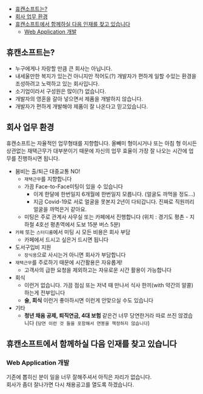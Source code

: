 <!-- TOC -->

- [휴캔소프트는?](#휴캔소프트는)
- [회사 업무 환경](#회사-업무-환경)
- [휴캔소프트에서 함께하실 다음 인재를 찾고 있습니다](#휴캔소프트에서-함께하실-다음-인재를-찾고-있습니다)
  - [Web Application 개발](#web-application-개발)

<!-- /TOC -->

## 휴캔소프트는?

- 누구에게나 자랑할 만큼 큰 회사는 아닙니다.
- 내세울만한 복지가 있는건 아니지만 적어도(?) 개발자가 편하게 일할 수있는 환경을 조성하려고 노력하고 있는 회사입니다.
- 소기업이라서 구성원은 많이(?) 없습니다.
- 개발자의 영혼을 갈아 넣으면서 제품을 개발하지 않습니다.
- 개발자가 편하게 개발해야 제품이 잘 나온다고 믿고있습니다.

## 회사 업무 환경

휴캔소프트는 자율적인 업무형태를 지향합니다. 올빼미 형이시거나 또는 아침 형 이시든 상관없는 재택근무가 대부분이기 때문에 자신의 업무 효율이 가장 잘 나오는 시간에 업무를 진행하시면 됩니다.

- 붐비는 출/퇴근 대중교통 NO!
  - `재택근무`를 지향합니다
  - 가끔 Face-to-Face미팅이 있을 수 있습니다
    - 이게 한달에 한번일지 6개월에 한번일지 모릅니다. (얼굴도 까먹을 정도...)
    - 지금 Covid-19로 서로 얼굴을 못본지 2년이 다되갑니다. 진짜로 직원끼리 얼굴을 까먹은거 같아요.
  - 미팅은 주로 관계사 사무실 또는 카페에서 진행합니다 (위치 : 경기도 평촌 - 지하철 4호선 평촌역에서 도보 15분 버스 5분)
- `카페` 또는 `스터디룸`에서 미팅 시 모든 비용은 회사 부담
  - 카페에서 드시고 싶은거 드시면 됩니다
- 도서구입비 지원
  - `장식용`으로 사시는거 아니면 회사가 부담합니다
- `재택근무`를 주로하기 때문에 시간활용은 자유롭게!
  - 고객사의 급한 요청을 제외하고는 자유로운 시간 활용이 가능합니다
- 회식
  - 이런거 없습니다. 가끔 점심 또는 저녁 때 만나서 식사 한끼(with 약간의 알콜)하는게 전부입니다
  - **술, 회식** 이런거 좋아하시면 이런게 안맞으실 수도 있습니다
- 기타
  - **청년 채움 공제, 퇴직연금, 4대 보험** 같은건 너무 당연한거라 따로 쓰진 않겠습니다 (`당연 이런 것 들을 포함해서 연봉을 책정하지 않습니다`)
  
## 휴캔소프트에서 함께하실 다음 인재를 찾고 있습니다

### Web Application 개발

기존에 뽑히신 분이 일을 너무 잘해주셔서 아직은 자리가 없습니다.  
회사가 좀더 잘나가면 다시 채용공고를 열도록 하겠습니다.
